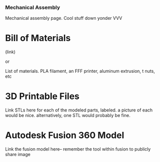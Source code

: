 ### Mechanical Assembly

Mechanical assembly page. Cool stuff down yonder VVV



# Bill of Materials

(link) 

or

List of materials. PLA filament, an FFF printer, aluminum extrusion, t nuts, etc



# 3D Printable Files

Link STLs here for each of the modeled parts, labeled. a picture of each would be nice. alternatively, one STL would probably be fine.



# Autodesk Fusion 360 Model

Link the fusion model here– remember the tool within fusion to publicly share image
